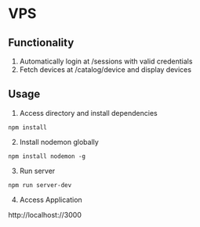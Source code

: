 # VPS

## Functionality

1. Automatically login at /sessions with valid credentials
2. Fetch devices at /catalog/device and display devices

## Usage

1. Access directory and install dependencies

`npm install`

2. Install nodemon globally
    
`npm install nodemon -g`

3. Run server

`npm run server-dev`
  
4. Access Application

http://localhost://3000
